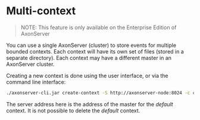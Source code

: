 # Multi-context

 > NOTE: This feature is only available on the Enterprise Edition of AxonServer

You can use a single AxonServer (cluster) to store events for multiple bounded contexts. Each context will have its own
set of files (stored in a separate directory). Each context may have a different master in an AxonServer cluster.

Creating a new context is done using the user interface, or via the command line interface:

```bash
./axonserver-cli.jar create-context -S http://axonserver-node:8024 -c context-name
```

The server address here is the address of the master for the *default* context. It is not possible to delete the *default*
context.
